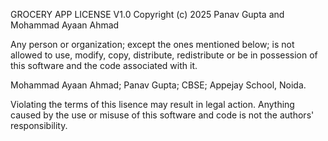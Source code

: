 GROCERY APP LICENSE V1.0
Copyright (c) 2025 Panav Gupta and Mohammad Ayaan Ahmad

Any person or organization; except the ones mentioned below; is not allowed to use, modify, copy, distribute, redistribute or be in possession of this software and the code associated with it. 

Mohammad Ayaan Ahmad; 
Panav Gupta; 
CBSE; 
Appejay School, Noida. 

Violating the terms of this lisence may result in legal action. Anything caused by the use or misuse of this software and code is not the authors' responsibility.
